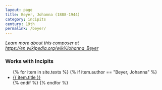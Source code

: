 ```yaml
---
layout: page
title: Beyer, Johanna (1888-1944)
category: incipits
century: 19th
permalink: /beyer/
---
```

*Learn more about this composer at <a href="https://en.wikipedia.org/wiki/Johanna_Beyer" target="_blank">https://en.wikipedia.org/wiki/Johanna_Beyer</a>*
<br/>

### Works with Incipits
<ul class="texts">
    {% for item in site.texts %}
      {% if item.author == "Beyer, Johanna" %}
          <li class="text-title">
          <a href="{{ site.baseurl }}{{ item.url }}">
        {{ item.title }}
              </a>
    </li>
      {% endif %}
    {% endfor %}
</ul>
